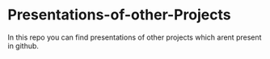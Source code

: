 # Presentations-of-other-Projects

In this repo you can find presentations of other projects which arent present in github.
